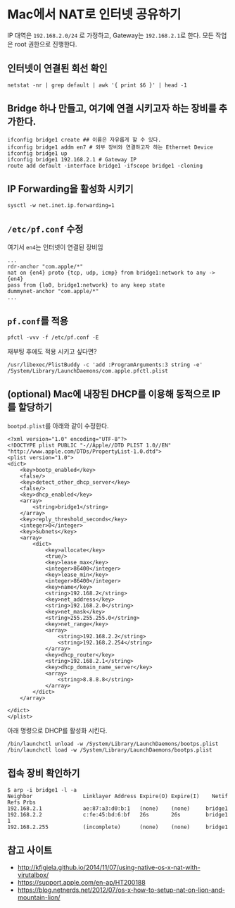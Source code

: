 # Mac에서 NAT로 인터넷 공유하기

IP 대역은 `192.168.2.0/24` 로 가정하고, Gateway는 `192.168.2.1`로 한다.
모든 작업은 root 권한으로 진행한다.

## 인터넷이 연결된 회선 확인
```
netstat -nr | grep default | awk '{ print $6 }' | head -1
```

## Bridge 하나 만들고, 여기에 연결 시키고자 하는 장비를 추가한다.
```
ifconfig bridge1 create ## 이름은 자유롭게 할 수 있다.
ifconfig bridge1 addm en7 # 외부 장비와 연결하고자 하는 Ethernet Device
ifconfig bridge1 up
ifconfig bridge1 192.168.2.1 # Gateway IP
route add default -interface bridge1 -ifscope bridge1 -cloning
```

## IP Forwarding을 활성화 시키기
```
sysctl -w net.inet.ip.forwarding=1
```

## `/etc/pf.conf` 수정
여기서 `en4`는 인터넷이 연결된 장비임
```
...
rdr-anchor "com.apple/*"
nat on {en4} proto {tcp, udp, icmp} from bridge1:network to any -> {en4}
pass from {lo0, bridge1:network} to any keep state
dummynet-anchor "com.apple/*"
...
```

## `pf.conf`를 적용
```
pfctl -vvv -f /etc/pf.conf -E
```

재부팅 후에도 적용 시키고 싶다면?

```
/usr/libexec/PlistBuddy -c 'add :ProgramArguments:3 string -e' /System/Library/LaunchDaemons/com.apple.pfctl.plist
```
 
## (optional) Mac에 내장된 DHCP를 이용해 동적으로 IP를 할당하기
`bootpd.plist`를 아래와 같이 수정한다.

```
<?xml version="1.0" encoding="UTF-8"?>
<!DOCTYPE plist PUBLIC "-//Apple//DTD PLIST 1.0//EN" "http://www.apple.com/DTDs/PropertyList-1.0.dtd">
<plist version="1.0">
<dict>
	<key>bootp_enabled</key>
	<false/>
	<key>detect_other_dhcp_server</key>
	<false/>
	<key>dhcp_enabled</key>
	<array>
		<string>bridge1</string>
	</array>
	<key>reply_threshold_seconds</key>
	<integer>0</integer>
	<key>Subnets</key>
	<array>
		<dict>
			<key>allocate</key>
			<true/>
			<key>lease_max</key>
			<integer>86400</integer>
			<key>lease_min</key>
			<integer>86400</integer>
			<key>name</key>
			<string>192.168.2</string>
			<key>net_address</key>
			<string>192.168.2.0</string>
			<key>net_mask</key>
			<string>255.255.255.0</string>
			<key>net_range</key>
			<array>
				<string>192.168.2.2</string>
				<string>192.168.2.254</string>
			</array>
			<key>dhcp_router</key>
			<string>192.168.2.1</string>
			<key>dhcp_domain_name_server</key>
			<array>
				<string>8.8.8.8</string>
			</array>
		</dict>
	</array>

</dict>
</plist>
```

아래 명령으로 DHCP를 활성화 시킨다.
```
/bin/launchctl unload -w /System/Library/LaunchDaemons/bootps.plist
/bin/launchctl load -w /System/Library/LaunchDaemons/bootps.plist
```

## 접속 장비 확인하기
```
$ arp -i bridge1 -l -a
Neighbor                Linklayer Address Expire(O) Expire(I)    Netif Refs Prbs
192.168.2.1             ae:87:a3:d0:b:1   (none)    (none)     bridge1
192.168.2.2             c:fe:45:bd:6:bf   26s       26s        bridge1    1
192.168.2.255           (incomplete)      (none)    (none)     bridge1

```

## 참고 사이트
* http://kfigiela.github.io/2014/11/07/using-native-os-x-nat-with-virutalbox/
* https://support.apple.com/en-ap/HT200188
* https://blog.netnerds.net/2012/07/os-x-how-to-setup-nat-on-lion-and-mountain-lion/
